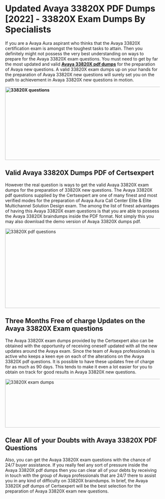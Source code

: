 <h1><strong>Updated Avaya 33820X PDF Dumps [2022] - 33820X Exam Dumps By Specialists&nbsp;</strong></h1>
<p><span style="font-weight: 400;">If you are a Avaya Aura aspirant who thinks that the Avaya 33820X certification exam is amongst the toughest tasks to attain. Then you definitely might not possess the very best understanding on ways to prepare for the Avaya 33820X exam questions. You must need to get by far the most updated and valid <strong><a href="https://www.certsexpert.com/33820X-pdf-questions.html">Avaya 33820X pdf dumps</a></strong> for the preparation of Avaya new questions. A valid  33820X exam dumps up on your hands for the preparation of Avaya 33820X new questions will surely set you on the path to achievement in Avaya 33820X new questions in motion.</span></p>
<p><span style="font-weight: 400;"><strong><img style="display: block; margin-left: auto; margin-right: auto;" src="https://i.ibb.co/QXh983F/73475278-2429792180625311-4586132736837681152-n.jpg" alt="33820X questions" width="632" height="238" /></strong></span></p>
<h2><strong>Valid Avaya 33820X Dumps PDF of Certsexpert</strong></h2>
<p><span style="font-weight: 400;">However the real question is ways to get the valid Avaya 33820X exam dumps for the preparation of 33820X new questions. The Avaya 33820X pdf questions supplied by the Certsexpert are one of many finest and most verified modes for the preparation of Avaya Aura Call Center Elite & Elite Multichannel Solution Design exam. The among the list of finest advantages of having this Avaya 33820X exam questions is that you are able to possess the Avaya 33820X braindumps inside the PDF format. Not simply this you may also download the demo version of Avaya 33820X dumps pdf.</span></p>
<p><span style="font-weight: 400;"><img style="display: block; margin-left: auto; margin-right: auto;" src="https://i.ibb.co/Jd8hN2L/76714008-3182067705200142-8735104740007870464-n.jpg" alt="33820X pdf questions" width="701" height="259" /></span></p>
<h2><strong>Three Months Free of charge Updates on the Avaya 33820X Exam questions</strong></h2>
<p><span style="font-weight: 400;">The Avaya 33820X exam dumps provided by the Certsexpert also can be obtained with the opportunity of receiving oneself updated with all the new updates around the Avaya exam. Since the team of Avaya professionals is active who keeps a keen eye on each of the alterations on the Avaya 33820X pdf questions. It is possible to have these updates free of charge for as much as 90 days. This tends to make it even a lot easier for you to obtain on track for good results in Avaya 33820X new questions.</span></p>
<p><span style="font-weight: 400;"><a href="https://www.certsexpert.com/33820X-pdf-questions.html"><img style="display: block; margin-left: auto; margin-right: auto;" src="https://i.ibb.co/TMnKrkJ/75398236-424489711531572-5064688549987614720-n.jpg" alt="33820X exam dumps" width="714" height="158" /></a></span></p>
<h2><strong>Clear All of your Doubts with Avaya 33820X PDF Questions</strong></h2>
<p>Also, you can get the Avaya 33820X exam questions with the chance of 24/7 buyer assistance. If you really feel any sort of pressure inside the Avaya 33820X pdf dumps then you can clear all of your debts by receiving in touch with the group of Avaya professionals that are 24/7 there to assist you in any kind of difficulty on  33820X braindumps. In brief, the Avaya 33820X pdf dumps of Certsexpert will be the best selection for the preparation of Avaya 33820X exam new questions.</p>
